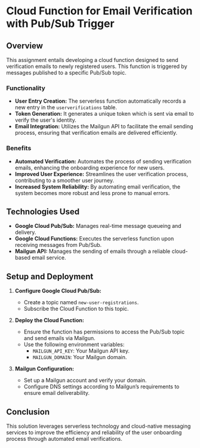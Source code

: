 # Cloud Function for Email Verification with Pub/Sub Trigger

## Overview
This assignment entails developing a cloud function designed to send verification emails to newly registered users. This function is triggered by messages published to a specific Pub/Sub topic.

### Functionality
- **User Entry Creation:** The serverless function automatically records a new entry in the `userverifications` table.
- **Token Generation:** It generates a unique token which is sent via email to verify the user's identity.
- **Email Integration:** Utilizes the Mailgun API to facilitate the email sending process, ensuring that verification emails are delivered efficiently.

### Benefits
- **Automated Verification:** Automates the process of sending verification emails, enhancing the onboarding experience for new users.
- **Improved User Experience:** Streamlines the user verification process, contributing to a smoother user journey.
- **Increased System Reliability:** By automating email verification, the system becomes more robust and less prone to manual errors.

## Technologies Used
- **Google Cloud Pub/Sub:** Manages real-time message queueing and delivery.
- **Google Cloud Functions:** Executes the serverless function upon receiving messages from Pub/Sub.
- **Mailgun API:** Manages the sending of emails through a reliable cloud-based email service.

## Setup and Deployment
1. **Configure Google Cloud Pub/Sub:**
   - Create a topic named `new-user-registrations`.
   - Subscribe the Cloud Function to this topic.

2. **Deploy the Cloud Function:**
   - Ensure the function has permissions to access the Pub/Sub topic and send emails via Mailgun.
   - Use the following environment variables:
     - `MAILGUN_API_KEY`: Your Mailgun API key.
     - `MAILGUN_DOMAIN`: Your Mailgun domain.

3. **Mailgun Configuration:**
   - Set up a Mailgun account and verify your domain.
   - Configure DNS settings according to Mailgun’s requirements to ensure email deliverability.

## Conclusion
This solution leverages serverless technology and cloud-native messaging services to improve the efficiency and reliability of the user onboarding process through automated email verifications.
